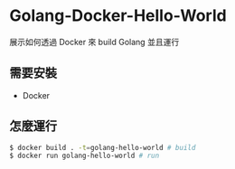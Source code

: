 # Golang-Docker-Hello-World

展示如何透過 Docker 來 build Golang 並且運行

## 需要安裝

- Docker

## 怎麼運行

```bash
$ docker build . -t=golang-hello-world # build
$ docker run golang-hello-world # run
```
